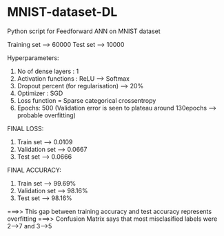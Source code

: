 # MNIST-dataset-DL
Python script for Feedforward ANN on MNIST dataset

Training set --> 60000
Test set --> 10000

Hyperparameters:
1) No of dense layers : 1
2) Activation functions : ReLU --> Softmax
3) Dropout percent (for regularisation) --> 20%
4) Optimizer : SGD 
5) Loss function = Sparse categorical crossentropy
6) Epochs: 500 (Validation error is seen to plateau around 130epochs --> probable overfitting) 

FINAL LOSS:
1) Train set --> 0.0109
2) Validation set --> 0.0667
3) Test set --> 0.0666

FINAL ACCURACY:
1) Train set --> 99.69%
2) Validation set --> 98.16%
3) Test set --> 98.16%

===>> This gap between training accuracy and test accuracy represents overfitting
===>> Confusion Matrix says that most misclasified labels were 2-->7 and 3-->5

